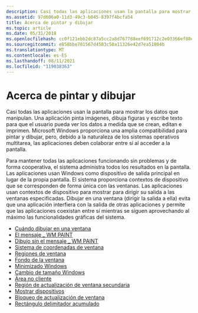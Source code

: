 ```yaml
---
description: Casi todas las aplicaciones usan la pantalla para mostrar los datos que manipulan.
ms.assetid: 97d606a0-11d3-49c3-b045-8397f4bcfa54
title: Acerca de pintar y dibujar
ms.topic: article
ms.date: 05/31/2018
ms.openlocfilehash: cc0f121ebb2dc87a5cc2a8d767788eef691712c2e03366ef88e74e8ca1b00087
ms.sourcegitcommit: e858bbe701567d4583c50a11326e42d7ea51804b
ms.translationtype: MT
ms.contentlocale: es-ES
ms.lasthandoff: 08/11/2021
ms.locfileid: "119038363"
---
```

# <a name="about-painting-and-drawing"></a>Acerca de pintar y dibujar

Casi todas las aplicaciones usan la pantalla para mostrar los datos que manipulan. Una aplicación pinta imágenes, dibuja figuras y escribe texto para que el usuario pueda ver los datos a medida que se crean, editan e imprimen. Microsoft Windows proporciona una amplia compatibilidad para pintar y dibujar, pero, debido a la naturaleza de los sistemas operativos multitarea, las aplicaciones deben colaborar entre sí al acceder a la pantalla.

Para mantener todas las aplicaciones funcionando sin problemas y de forma cooperativa, el sistema administra todos los resultados en la pantalla. Las aplicaciones usan Windows como dispositivo de salida principal en lugar de la propia pantalla. El sistema proporciona contextos de dispositivo que se corresponden de forma única con las ventanas. Las aplicaciones usan contextos de dispositivo para mostrar para dirigir su salida a las ventanas especificadas. Dibujar en una ventana (dirigir la salida a ella) evita que una aplicación interfiera con la salida de otras aplicaciones y permite que las aplicaciones coexistan entre sí mientras se siguen aprovechando al máximo las funcionalidades gráficas del sistema.

-   [Cuándo dibujar en una ventana](when-to-draw-in-a-window.md)
-   [El mensaje \_ WM PAINT](the-wm-paint-message.md)
-   [Dibujo sin el mensaje \_ WM PAINT](drawing-without-the-wm-paint-message.md)
-   [Sistema de coordenadas de ventana](window-coordinate-system.md)
-   [Regiones de ventana](window-regions.md)
-   [Fondo de la ventana](window-background.md)
-   [Minimizado Windows](minimized-windows.md)
-   [Cambio de tamaño Windows](resized-windows.md)
-   [Área no cliente](nonclient-area.md)
-   [Región de actualización de ventana secundaria](child-window-update-region.md)
-   [Mostrar dispositivos](display-devices.md)
-   [Bloqueo de actualización de ventana](window-update-lock.md)
-   [Rectángulo delimitador acumulado](accumulated-bounding-rectangle.md)

 

 



